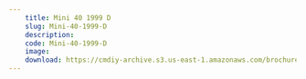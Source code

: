 ```yaml
---
    title: Mini 40 1999 D
    slug: Mini-40-1999-D
    description:
    code: Mini-40-1999-D
    image:
    download: https://cmdiy-archive.s3.us-east-1.amazonaws.com/brochures/documents/Mini+40+1999+D.pdf
---
```

<!-- Content of the page -->

##
        